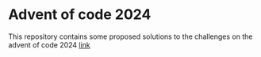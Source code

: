 # Advent of code 2024

This repository contains some proposed solutions to the challenges on the advent of code 2024 [link](https://adventofcode.com/)
